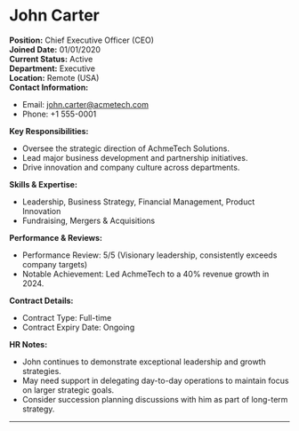# John Carter

**Position:** Chief Executive Officer (CEO)  
**Joined Date:** 01/01/2020  
**Current Status:** Active  
**Department:** Executive  
**Location:** Remote (USA)  
**Contact Information:**  
- Email: john.carter@acmetech.com  
- Phone: +1 555-0001  

**Key Responsibilities:**
- Oversee the strategic direction of AchmeTech Solutions.
- Lead major business development and partnership initiatives.
- Drive innovation and company culture across departments.

**Skills & Expertise:**
- Leadership, Business Strategy, Financial Management, Product Innovation
- Fundraising, Mergers & Acquisitions

**Performance & Reviews:**
- Performance Review: 5/5 (Visionary leadership, consistently exceeds company targets)
- Notable Achievement: Led AchmeTech to a 40% revenue growth in 2024.

**Contract Details:**
- Contract Type: Full-time  
- Contract Expiry Date: Ongoing  

**HR Notes:**
- John continues to demonstrate exceptional leadership and growth strategies.  
- May need support in delegating day-to-day operations to maintain focus on larger strategic goals.
- Consider succession planning discussions with him as part of long-term strategy.
---
